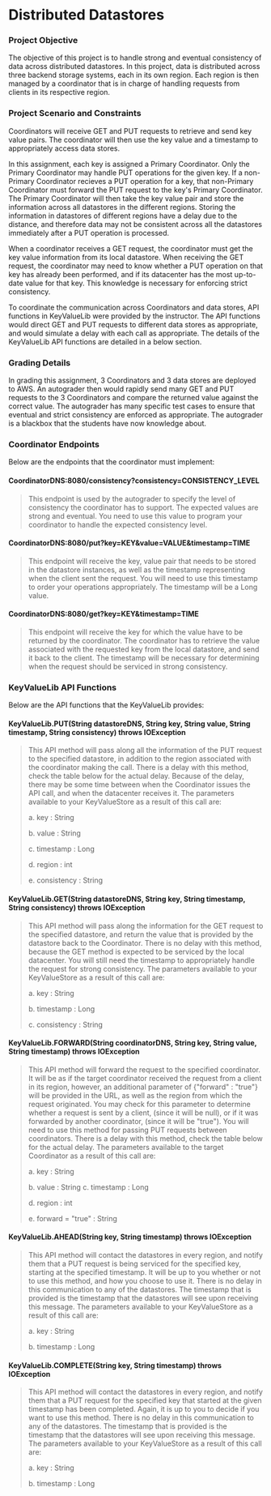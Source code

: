 # Distributed Datastores

### Project Objective
The objective of this project is to handle strong and eventual consistency of data across distributed datastores.  In this project, data is distributed across three backend storage systems, each in its own region.  Each region is then managed by a coordinator that is in charge of handling requests from clients in its respective region.

### Project Scenario and Constraints
Coordinators will receive GET and PUT requests to retrieve and send key value pairs.  The coordinator will then use the key value and a timestamp to appropriately access data stores.  

In this assignment, each key is assigned a Primary Coordinator.  Only the Primary Coordinator may handle PUT operations for the given key.  If a non-Primary Coordinator recieves a PUT operation for a key, that non-Primary Coordinator must forward the PUT request to the key's Primary Coordinator.  The Primary Coordinator will then take the key value pair and store the information across all datastores in the different regions.  Storing the information in datastores of different regions have a delay due to the distance, and therefore data may not be consistent across all the datastores immediately after a PUT operation is processed.  

When a coordinator receives a GET request, the coordinator must get the key value information from its local datastore.  When receiving the GET request, the coordinator may need to know whether a PUT operation on that key has already been performed, and if its datacenter has the most up-to-date value for that key.  This knowledge is necessary for enforcing strict consistency.

To coordinate the communication across Coordinators and data stores, API functions in KeyValueLib were provided by the instructor.  The API functions would direct GET and PUT requests to different data stores as appropriate, and would simulate a delay with each call as appropriate.  The details of the KeyValueLib API functions are detailed in a below section.

### Grading Details
In grading this assignment, 3 Coordinators and 3 data stores are deployed to AWS.  An autograder then would rapidly send many GET and PUT requests to the 3 Coordinators and compare the returned value against the correct value.  The autograder has many specific test cases to ensure that eventual and strict consistency are enforced as appropriate.  The autograder is a blackbox that the students have now knowledge about.

### Coordinator Endpoints
Below are the endpoints that the coordinator must implement:

#### CoordinatorDNS:8080/consistency?consistency=CONSISTENCY_LEVEL
> This endpoint is used by the autograder to specify the level of consistency the coordinator has to support. The expected values are strong and eventual. You need to use this value to program your coordinator to handle the expected consistency level.


#### CoordinatorDNS:8080/put?key=KEY&value=VALUE&timestamp=TIME
> This endpoint will receive the key, value pair that needs to be stored in the datastore instances, as well as the timestamp representing when the client sent the request. You will need to use this timestamp to order your operations appropriately. The timestamp will be a Long value.

#### CoordinatorDNS:8080/get?key=KEY&timestamp=TIME
> This endpoint will receive the key for which the value have to be returned by the coordinator. The coordinator has to retrieve the value associated with the requested key from the local datastore, and send it back to the client. The timestamp will be necessary for determining when the request should be serviced in strong consistency.


### KeyValueLib API Functions
Below are the API functions that the KeyValueLib provides:

#### KeyValueLib.PUT(String datastoreDNS, String key, String value, String timestamp, String consistency) throws IOException
> This API method will pass along all the information of the PUT request to the specified datastore, in addition to the region associated with the coordinator making the call. There is a delay with this method, check the table below for the actual delay. Because of the delay, there may be some time between when the Coordinator issues the API call, and when the datacenter receives it. The parameters available to your KeyValueStore as a result of this call are:
>
> a. key : String
>
> b. value : String
>
> c. timestamp : Long
>
> d. region : int
>
> e. consistency : String

#### KeyValueLib.GET(String datastoreDNS, String key, String timestamp, String consistency) throws IOException
> This API method will pass along the information for the GET request to the specified datastore, and return the value that is provided by the datastore back to the Coordinator. There is no delay with this method, because the GET method is expected to be serviced by the local datacenter. You will still need the timestamp to appropriately handle the request for strong consistency. The parameters available to your KeyValueStore as a result of this call are:
>
> a. key : String
> 
> b. timestamp : Long
> 
> c. consistency : String

#### KeyValueLib.FORWARD(String coordinatorDNS, String key, String value, String timestamp) throws IOException

> This API method will forward the request to the specified coordinator. It will be as if the target coordinator received the request from a client in its region, however, an additional parameter of {"forward" : "true"} will be provided in the URL, as well as the region from which the request originated. You may check for this parameter to determine whether a request is sent by a client, (since it will be null), or if it was forwarded by another coordinator, (since it will be "true"). You will need to use this method for passing PUT requests between coordinators. There is a delay with this method, check the table below for the actual delay. The parameters available to the target Coordinator as a result of this call are:
> 
> a. key : String
> 
> b. value : String
> c. timestamp : Long
> 
> d. region : int
> 
> e. forward = "true" : String

#### KeyValueLib.AHEAD(String key, String timestamp) throws IOException

> This API method will contact the datastores in every region, and notify them that a PUT request is being serviced for the specified key, starting at the specified timestamp. It will be up to you whether or not to use this method, and how you choose to use it. There is no delay in this communication to any of the datastores. The timestamp that is provided is the timestamp that the datastores will see upon receiving this message. The parameters available to your KeyValueStore as a result of this call are:
> 
> a. key : String
> 
> b. timestamp : Long


#### KeyValueLib.COMPLETE(String key, String timestamp) throws IOException

> This API method will contact the datastores in every region, and notify them that a PUT request for the specified key that started at the given timestamp has been completed. Again, it is up to you to decide if you want to use this method. There is no delay in this communication to any of the datastores. The timestamp that is provided is the timestamp that the datastores will see upon receiving this message. The parameters available to your KeyValueStore as a result of this call are:
> 
> a. key : String
> 
> b. timestamp : Long